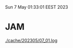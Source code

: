 Sun  7 May 01:33:01 EEST 2023
# JAM
<a href='./cache/202305/07_01.log'>./cache/202305/07_01.log</a>
